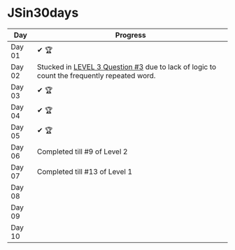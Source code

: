 # JSin30days

Day|Progress
--|--
Day 01 | ✔ 🏆
Day 02 |Stucked in [LEVEL 3 Question #3](https://github.com/Asabeneh/30-Days-Of-JavaScript/blob/master/02_Day_Data_types/02_day_data_types.md#exercises-level-3) due to lack of logic to count the frequently repeated word.
Day 03 | ✔ 🏆
Day 04 | ✔ 🏆
Day 05 | ✔ 🏆
Day 06 | Completed till #9 of Level 2 
Day 07 | Completed till #13 of Level 1
Day 08 |
Day 09 |
Day 10 |
